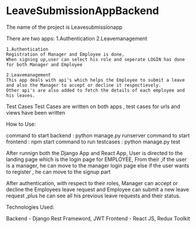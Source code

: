 # LeaveSubmissionAppBackend

The name of the project is Leavesubmissionapp

There are two apps:
	1.Authentication
	2.Leavemanagement
	
	1.Authentication
	Registration of Manager and Employee is done,
	When signing up,user can select his role and seperate LOGIN has done for both Manager and Employee
	
	2.Leavemanagement
	This app deals with api's which helps the Employee to submit a leave and also the Manager to accept or decline it respectievely.
	Other api's are also added to fetch the details of each employee and his leaves.
	
Test Cases
Test Cases are written on both apps , test cases for urls and views have been written


How to Use:

command to start backend : python manage.py runserver
command to start frontend : npm start
command to run testcases : python manage.py test

After runnign both the Django App and React App, 
User is directed to the landing page which is the login page for EMPLOYEE,
From their ,if the user is a manager, he can move to the manager login page else if the user wants to register , he can move to the signup part

After authentication, with respect to their roles, Manager can accept or decline the Employees leave request and Employee can submit a new leave request ,plus he can see all his previous leave requests and their status.




Technologies Used:

Backend - Django Rest Frameword, JWT 
Frontend - React JS, Redux Toolkit
